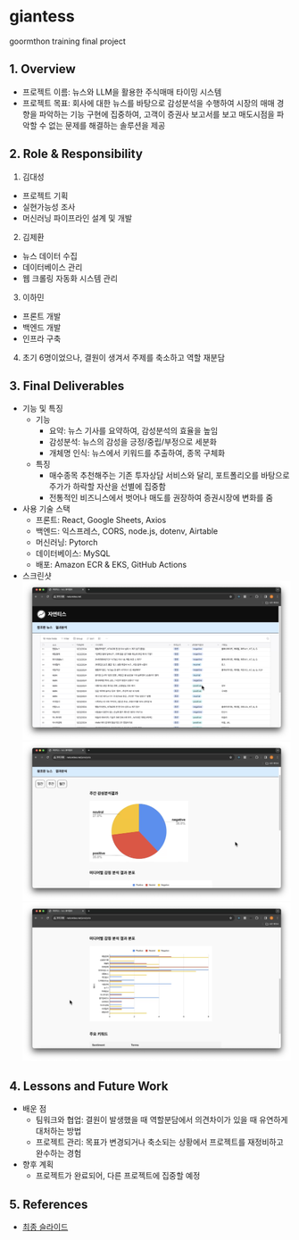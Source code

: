 # giantess
goormthon training final project

## 1. Overview
- 프로젝트 이름: 뉴스와 LLM을 활용한 주식매매 타이밍 시스템
- 프로젝트 목표: 회사에 대한 뉴스를 바탕으로 감성분석을 수행하여 시장의 매매 경향을 파악하는 기능 구현에 집중하여, 고객이 증권사 보고서를 보고 매도시점을 파악할 수 없는 문제를 해결하는 솔루션을 제공

## 2. Role & Responsibility
1. 김대성
- 프로젝트 기획
- 실현가능성 조사
- 머신러닝 파이프라인 설계 및 개발
2. 김제환
- 뉴스 데이터 수집
- 데이터베이스 관리
- 웹 크롤링 자동화 시스템 관리
3. 이하민
- 프론트 개발
- 백엔드 개발
- 인프라 구축
4. 초기 6명이었으나, 결원이 생겨서 주제를 축소하고 역할 재분담

## 3. Final Deliverables
- 기능 및 특징
    - 기능 
        - 요약: 뉴스 기사를 요약하여, 감성분석의 효율을 높임
        - 감성분석: 뉴스의 감성을 긍정/중립/부정으로 세분화
        - 개체명 인식: 뉴스에서 키워드를 추출하여, 종목 구체화
    - 특징 
        - 매수종목 추천해주는 기존 투자상담 서비스와 달리, 포트폴리오를 바탕으로 주가가 하락할 자산을 선별에 집중함 
        - 전통적인 비즈니스에서 벗어나 매도를 권장하여 증권시장에 변화를 줌
- 사용 기술 스택
    - 프론트: React, Google Sheets, Axios
    - 백엔드: 익스프레스, CORS, node.js, dotenv, Airtable
    - 머신러닝: Pytorch
    - 데이터베이스: MySQL
    - 배포: Amazon ECR & EKS, GitHub Actions
- 스크린샷
![참조한 뉴스](image-2.png)
![주간 감성분석 결과](image-1.png)
![미디어별 감정 분석 결과 분포](image.png)
## 4. Lessons and Future Work
- 배운 점
    - 팀워크와 협업: 결원이 발생했을 때 역할분담에서 의견차이가 있을 때 유연하게 대처하는 방법
    - 프로젝트 관리: 목표가 변경되거나 축소되는 상황에서 프로젝트를 재정비하고 완수하는 경험
- 향후 계획
    - 프로젝트가 완료되어, 다른 프로젝트에 집중할 예정

## 5. References
- [최종 슬라이드](https://www.notion.so/LLM-6938a43c85b74ae494f868df2724ba1e?pvs=4#0d0885021b6743f2bd7b84e656e11d88)